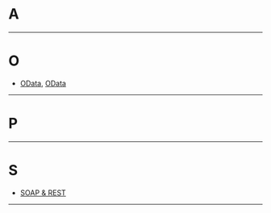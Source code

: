 # A

---
# O
* [OData](OData.md),   [OData](OData2.md)
---
# P
---
# S
* [SOAP & REST](SOAP&REST.md)
---

